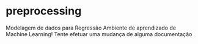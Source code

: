 # preprocessing
Modelagem de dados para Regressão
Ambiente de aprendizado de Machine Learning!
Tente efetuar uma mudança de alguma documentação
